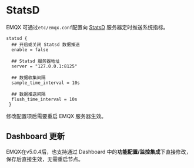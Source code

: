 # StatsD

EMQX 可通过`etc/emqx.conf`配置向 [StatsD](https://github.com/statsd/statsd) 服务器定时推送系统指标。


```
statsd {
  ## 开启或关闭 Statsd 数据推送
  enable = false

  ## Statsd 服务器地址
  server = "127.0.0.1:8125"

  ## 数据收集间隔
  sample_time_interval = 10s

  ## 数据推送间隔
  flush_time_interval = 10s
 }

```

修改配置项后需要重启 EMQX 服务器生效。

## Dashboard 更新

EMQX在v5.0.4后，也支持通过 Dashboard 中的**功能配置/监控集成**下直接修改，保存后直接生效，无需重启节点。

